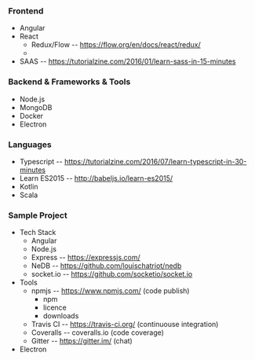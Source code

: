### Frontend
- Angular
- React
  - Redux/Flow -- https://flow.org/en/docs/react/redux/
  - 
- SAAS -- https://tutorialzine.com/2016/01/learn-sass-in-15-minutes


### Backend & Frameworks & Tools
- Node.js
- MongoDB
- Docker
- Electron


### Languages
 - Typescript -- https://tutorialzine.com/2016/07/learn-typescript-in-30-minutes
 - Learn ES2015 -- http://babeljs.io/learn-es2015/
 - Kotlin
 - Scala
 
 
 
 ### Sample Project
 - Tech Stack
   - Angular
   - Node.js
   - Express -- https://expressjs.com/
   - NeDB -- https://github.com/louischatriot/nedb
   - socket.io -- https://github.com/socketio/socket.io
 - Tools
   - npmjs -- https://www.npmjs.com/ (code publish)
     - npm
     - licence
     - downloads    
   - Travis CI -- https://travis-ci.org/ (continuouse integration)
   - Coveralls -- coveralls.io (code coverage)
   - Gitter -- https://gitter.im/ (chat)
 - Electron
  
    
  
